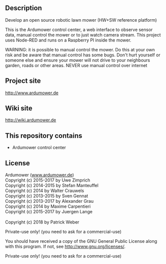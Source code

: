 ## Description
Develop an open source robotic lawn mower (HW+SW reference platform)

This is the Ardumower control center, a web interface to observe sensor data, manual control the mower or 
to just watch camera stream. This project uses Node-RED and runs on a Raspberry PI inside the mower.

WARNING: it is possible to manual control the mower. Do this at your own risk and be aware that manual control
has some bugs. Don't hurt yourself or someone else and ensure your mower will not drive to your neighbours garden, roads
or other areas. NEVER use manual control over internet

## Project site
http://www.ardumower.de

## Wiki site
http://wiki.ardumower.de

## This repository contains
* Ardumower control center 

## License
Ardumower (www.ardumower.de)
<br>Copyright (c) 2015-2017 by Uwe Zimprich
<br>Copyright (c) 2014-2015 by Stefan Manteuffel
<br>Copyright (c) 2014 by Walter Crauwels
<br>Copyright (c) 2013-2015 by Sven Gennat
<br>Copyright (c) 2013-2017 by Alexander Grau
<br>Copyright (c) 2014 by Maxime Carpentieri
<br>Copyright (c) 2015-2017 by Juergen Lange    
<br>Copyright (c) 2018 by Patrick Weber  

Private-use only! (you need to ask for a commercial-use)
 

You should have received a copy of the GNU General Public License
along with this program.  If not, see <http://www.gnu.org/licenses/>.

Private-use only! (you need to ask for a commercial-use)

